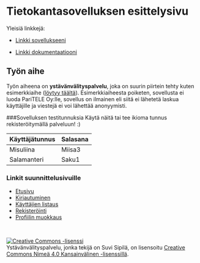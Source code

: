 # Tietokantasovelluksen esittelysivu

Yleisiä linkkejä:

* [Linkki sovellukseeni](http://susisusi.users.cs.helsinki.fi/tsoha2015/)

* [Linkki dokumentaatiooni](https://github.com/SusiSusi/Tsoha-Bootstrap/blob/master/doc/dokumentaatio.pdf)

## Työn aihe

Työn aiheena on **ystävänvälityspalvelu**, joka on suurin piirtein tehty kuten esimerkkiaihe ([löytyy täältä](http://advancedkittenry.github.io/suunnittelu_ja_tyoymparisto/aiheet/Ystavanvalityspalvelu.html)). 
Esimerkkiaiheesta poiketen, sovellusta ei luoda PariTELE Oy:lle, sovellus on ilmainen eli siitä ei lähetetä laskua käyttäjille ja viestejä ei voi lähettää anonyymisti.

###Sovelluksen testitunnuksia
Käytä näitä tai tee ikioma tunnus rekisteröitymällä palveluun! :)

Käyttäjätunnus | Salasana
---------------|---------
Misuliina|Miisa3
Salamanteri|Saku1


### Linkit suunnittelusivuille
* [Etusivu](http://susisusi.users.cs.helsinki.fi/tsoha2015//etusivu)
* [Kirjautuminen](http://susisusi.users.cs.helsinki.fi/tsoha2015//kirjautumissivu)
* [Käyttäjien listaus](http://susisusi.users.cs.helsinki.fi/tsoha2015/kayttajienListaus)
* [Rekisteröinti](http://susisusi.users.cs.helsinki.fi/tsoha2015//rekisterointi)
* [Profiilin muokkaus](http://susisusi.users.cs.helsinki.fi/tsoha2015//muokkaaProfiilia)


<br>

<a rel="license" href="http://creativecommons.org/licenses/by/4.0/"><img alt="Creative Commons -lisenssi" style="border-width:0" src="https://i.creativecommons.org/l/by/4.0/88x31.png" /></a><br /><span xmlns:dct="http://purl.org/dc/terms/" property="dct:title">Ystävänvälityspalvelu</span>, jonka tekijä on <span xmlns:cc="http://creativecommons.org/ns#" property="cc:attributionName">Suvi Sipilä</span>, on lisensoitu <a rel="license" href="http://creativecommons.org/licenses/by/4.0/">Creative Commons Nimeä 4.0 Kansainvälinen -lisenssillä</a>.
